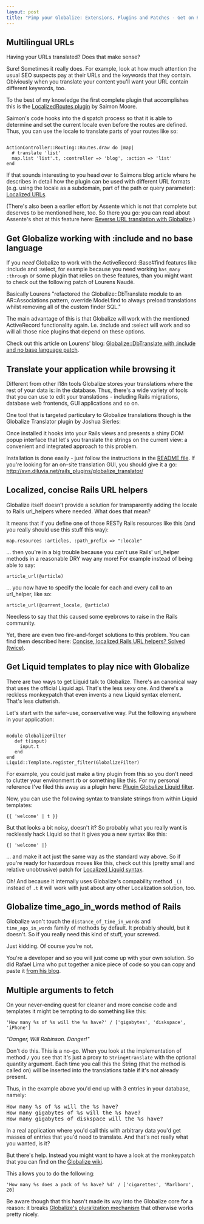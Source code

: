 ```yaml
--- 
layout: post
title: "Pimp your Globalize: Extensions, Plugins and Patches - Get on Rails with Globalize! Part 6 of 8"
---
```

<h2>Multilingual URLs</h2>

<p>Having your URLs translated? Does that make sense?</p> 

<p>Sure! Sometimes it really does. For example, look at how much attention the usual SEO suspects pay at their URLs and the keywords that they contain. Obiviously when you translate your content you'll want your URL contain different keywords, too.</p>

<p>To the best of my knowledge the first complete plugin that accomplishes this is the <a href="http://viewvc.rubyforge.mmmultiworks.com/cgi/viewvc.cgi/plugins/localized_routes/trunk/?root=sidirodromos">LocalizedRoutes plugin</a> by Saimon Moore.</p>

<p>Saimon's code hooks into the dispatch process so that it is able to determine and set the current locale even before the routes are defined. Thus, you can use the locale to translate parts of your routes like so:</p>

<pre><code>
ActionController::Routing::Routes.draw do |map|
  # translate 'list' 
  map.list 'list'.t, :controller => 'blog', :action => 'list'
end	
</code></pre>

<p>If that sounds interesting to you head over to Saimons blog article where he describes in detail how the plugin can be used with different URL formats (e.g. using the locale as a subdomain, part of the path or query parameter): <a href="http://saimonmoore.net/2007/5/17/localized-urls">Localized URLs</a>.</p>

<p>(There's also been a earlier effort by Assente which is not that complete but deserves to be mentioned here, too. So there you go: you can read about Assente's shot at this feature here: <a href="http://assente.altervista.org/?q=reverse_url_translation_with_globalize_-_rails">Reverse URL translation with Globalize</a>.)</p>


<h2>Get Globalize working with :include and no base language</h2>

<p>If you <em>need</em> Globalize to work with the ActiveRecord::Base#find features like :include and :select, for example because you need working <code>has_many :through</code> or some plugin that relies on these features, than you might want to check out the following patch of Lourens Naudé.</p>

<p>Basically Lourens "refactored the Globalize::DbTranslate module to an AR::Associations pattern, override Model.find to always preload translations whilst removing all of the custom finder SQL."</p>

<p>The main advantage of this is that Globalize will work with the mentioned ActiveRecord functionality again. I.e. :include and :select will work and so will all those nice plugins that depend on these options.</p>

<p>Check out this article on Lourens' blog: <a href="http://blog.methodmissing.com/2006/12/22/globalize-dbtranslate-with-include-and-no-base-language-patch/">Globalize::DbTranslate with :include and no base language patch</a>.</p>


<h2>Translate your application while browsing it</h2>

<p>Different from other I18n tools Globalize stores your translations where the rest of your data is: in the database. Thus, there's a wide variety of tools that you can use to edit your translations - including Rails migrations, database web frontends, GUI applications and so on.</p>

<p>One tool that is targeted particulary to Globalize translations though is the Globalize Translator plugin by Joshua Sierles:</p>

<p>Once installed it hooks into your Rails views and presents a shiny DOM popup interface that let's you translate the strings on the current view: a convenient and integrated approach to this problem.</p>

<p>Installation is done easily - just follow the instructions in the <a href="http://svn.diluvia.net/rails_plugins/globalize_translator/README">README file</a>. If you're looking for an on-site translation GUI, you should give it a go: <a href="http://svn.diluvia.net/rails_plugins/globalize_translator/">http://svn.diluvia.net/rails_plugins/globalize_translator/</a></p>


<h2>Localized, concise Rails URL helpers</h2>

<p>Globalize itself doesn’t provide a solution for transparently adding the locale to Rails url_helpers where needed. What does that mean?</p>

<p>It means that if you define one of those RESTy Rails resources like this (and you really should use this stuff this way):</p>

<pre><code>map.resources :articles, :path_prefix => ":locale"</code></pre>

<p>... then you're in a big trouble because you can't use Rails' url_helper methods in a reasonable DRY way any more! For example instead of being able to say:</p>

<pre><code>article_url(@article)</code></pre>

<p>... you now have to specify the locale for each and every call to an url_helper, like so:</p>

<pre><code>article_url(@current_locale, @article)</code></pre>

<p>Needless to say that this caused some eyebrows to raise in the Rails community.</p>

<p>Yet, there are even two fire-and-forget solutions to this problem. You can find them described here: <a href="/2007/5/13/concise-localized-rails-url-helpers-solved-twice">Concise, localized Rails URL helpers? Solved (twice)</a>.</p>


<a name="liquid"></a>
<h2>Get Liquid templates to play nice with Globalize</h2>

<p>There are two ways to get Liquid talk to Globalize. There's an canonical way that uses the official Liquid api. That's the less sexy one. And there's a reckless monkeypatch that even invents a new Liquid syntax element. That's less clutterish.</p>

<p>Let's start with the safer-use, conservative way. Put the following anywhere in your application:</p>

<pre><code>
module GlobalizeFilter 
   def t(input) 
     input.t 
   end 
end 
Liquid::Template.register_filter(GlobalizeFilter)
</code></pre>

<p>For example, you could just make a tiny plugin from this so you don't need to clutter your environment.rb or something like this. For my personal reference I've filed this away as a plugin here: <a href="http://svn.artweb-design.de/stuff/globalize/globalize_liquid_filter/">Plugin Globalize Liquid filter</a>.</p>

<p>Now, you can use the following syntax to translate strings from within Liquid templates:</p>

<pre><code>{{ 'welcome' | t }}</code></pre>

<p>But that looks a bit noisy, doesn't it? So probably what you really want is recklessly hack Liquid so that it gives you a new syntax like this:</p>

<pre><code>{| 'welcome' |}</code></pre>
	
<p>... and make it act just the same way as the standard way above. So if you're ready for hazardous moves like this, check out this (pretty small and relative unobtrusive) patch for <a href="http://svn.artweb-design.de/stuff/globalize/globalize_liquid.diff">Localized Liquid syntax</a>.</p> 

<p>Oh! And because it internally uses Globalize's compability method <code>_()</code> instead of <code>.t</code> it will work with just about any other Localization solution, too.</p>	


<h2>Globalize time_ago_in_words method of Rails</h2>

<p>Globalize won't touch the <code>distance_of_time_in_words</code> and <code>time_ago_in_words</code> family of methods by default. It probably should, but it doesn't. So if you really need this kind of stuff, your screwed.</p>

<p>Just kidding. Of course you're not.</p>

<p>You're a developer and so you will just come up with your own solution. So did Rafael Lima who put together a nice piece of code so you can copy and paste it <a href="http://rafael.adm.br/p/globalize-time_ago_in_words-method-of-rails">from his blog</a>.</p>


<h2>Multiple arguments to fetch</h2>

<p>On your never-ending quest for cleaner and more concise code and templates it might be tempting to do something like this:</p>

<pre><code>'How many %s of %s will the %s have?' / ['gigabytes', 'diskspace', 'iPhone']</code></pre>

<p><em>"Danger, Will Robinson. Danger!"</em></p>

<p>Don't do this. This is a no-go. When you look at the implementation of method <code>/</code> you see that it's just a proxy to <code>String#translate</code> with the optional quantity argument. Each time you call this the String (that the method is called on) will be inserted into the translations table if it's not already present.</p>

<p>Thus, in the example above you'd end up with 3 entries in your database, namely:</p> 

<pre>
How many %s of %s will the %s have?
How many gigabytes of %s will the %s have?	
How many gigabytes of diskspace will the %s have?
</pre>

<p>In a real application where you'd call this with arbitrary data you'd get masses of entries that you'd need to translate. And that's not really what you wanted, is it?</p>

<p>But there's help. Instead you might want to have a look at the monkeypatch that you can find on the <a href="http://www.globalize-rails.org/globalize/show/How+To%3A+recipes">Globalize wiki</a>. </p>

<p>This allows you to do the following:</p>

<pre><code>'How many %s does a pack of %s have? %d' / ['cigarettes', 'Marlboro', 20]</code></pre>

<p>Be aware though that this hasn't made its way into the Globalize core for a reason: it breaks <a href="http://www.artweb-design.de/2007/1/14/globalize-advanced-features">Globalize's pluralization mechanism</a> that otherwise works pretty nicely.</p>
